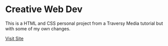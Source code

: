 # Creative Web Dev
This is a HTML and CSS personal project from a Traversy Media tutorial but with some of my own changes.

[Visit Site](https://creative-web-devs.netlify.app/)
